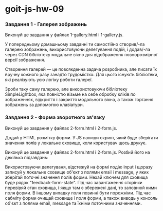 # goit-js-hw-09

### Завдання 1 - Галерея зображень
Виконуй це завдання у файлах 1-gallery.html і 1-gallery.js.

У попередньому домашньому завданні ти самостійно створив/-ла галерею зображень, використовуючи делегування подій, і додав/-ла через CDN бібліотеку модальне вікно для відображення повнорозмірної версії зображення.

Створення галерей — це повсякденна задача розробника, але писати їх вручну кожного разу занадто трудомістко. Для цього існують бібліотеки, які реалізують усю логіку роботи галереї.

Зроби таку саму галерею, але використовуючи бібліотеку SimpleLightbox, яка повністю візьме на себе обробку кліків по зображеннях, відкриття і закриття модального вікна, а також гортання зображень за допомогою клавіатури.

### Завдання 2 - Форма зворотного зв'язку
Виконуй це завдання у файлах 2-form.html і 2-form.js.

Додай у HTML розмітку форми. У JS напиши скрипт, який буде зберігати значення полів у локальне сховище, коли користувач щось друкує.

Виконуй це завдання у файлах 2-form.html і 2-form.js. Розбий його на декілька підзавдань:

Використовуючи делегуваня, відстежуй на формі подію input і щоразу записуй у локальне сховище об'єкт з полями email і message, у яких зберігай поточні значення полів форми. Нехай ключем для сховища буде рядок "feedback-form-state".
Під час завантаження сторінки перевіряй стан сховища, і якщо там є збережені дані, то заповнюй ними поля форми. В іншому випадку поля повинні бути порожніми.
Під час сабміту форми очищай сховище і поля форми, а також виводь у консоль об'єкт з полями email, message та їхніми поточними значеннями.
